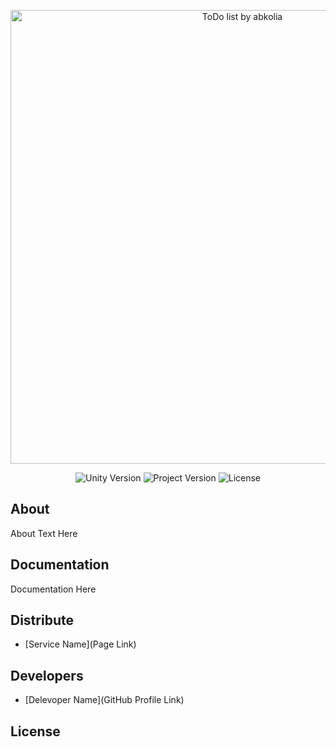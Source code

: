 <p align="center">
      <img src="https://i.ibb.co/Kxzzn1c/image.png" alt='ToDo list by abkolia' width="726">
</p>

<p align="center">
   <img src="" alt="Unity Version">
   <img src="https://img.shields.io/badge/Version-v1.0%20(Alpha)-brightgreen" alt="Project Version">
   <img src="" alt="License">
</p>

## About

About Text Here

## Documentation

Documentation Here

## Distribute

- [Service Name](Page Link)


## Developers

- [Delevoper Name](GitHub Profile Link)

## License
